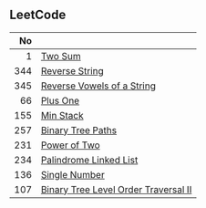## LeetCode

| No | |
| -----:| -------------- |
| 1 | [Two Sum](./2-sum) |
| 344 | [Reverse String](./reverse-string) |
| 345 | [Reverse Vowels of a String](./reverse-vowels-of-a-string) |
| 66 | [Plus One](./plus-one) |
| 155 | [Min Stack](./min-stack) |
| 257 | [Binary Tree Paths](./binary-tree-paths) |
| 231 | [Power of Two](./power-of-2) |
| 234 | [Palindrome Linked List](./palindrome-linked-list) |
| 136 | [Single Number](./single-number) |
| 107 | [Binary Tree Level Order Traversal II](./binary-tree-level-order-traversal-ii) |
